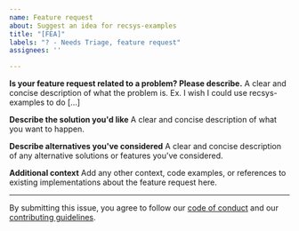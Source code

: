 ```yaml
---
name: Feature request
about: Suggest an idea for recsys-examples
title: "[FEA]"
labels: "? - Needs Triage, feature request"
assignees: ''

---
```


**Is your feature request related to a problem? Please describe.**
A clear and concise description of what the problem is. Ex. I wish I could use recsys-examples to do [...]

**Describe the solution you'd like**
A clear and concise description of what you want to happen.

**Describe alternatives you've considered**
A clear and concise description of any alternative solutions or features you've considered.

**Additional context**
Add any other context, code examples, or references to existing implementations about the feature request here.

-----
By submitting this issue, you agree to follow our [code of conduct](https://docs.rapids.ai/resources/conduct/) and our [contributing guidelines](https://github.com/jarmak-nv/rapids-repo-template/blob/main/CONTRIBUTING.md).
